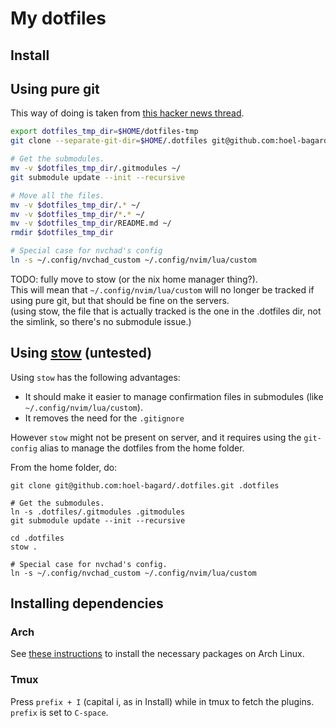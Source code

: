 # My dotfiles

## Install
## Using pure git
This way of doing is taken from [this hacker news thread](https://news.ycombinator.com/item?id=11071754).

```zsh
export dotfiles_tmp_dir=$HOME/dotfiles-tmp
git clone --separate-git-dir=$HOME/.dotfiles git@github.com:hoel-bagard/.dotfiles.git $dotfiles_tmp_dir

# Get the submodules.
mv -v $dotfiles_tmp_dir/.gitmodules ~/
git submodule update --init --recursive

# Move all the files.
mv -v $dotfiles_tmp_dir/.* ~/
mv -v $dotfiles_tmp_dir/*.* ~/
mv -v $dotfiles_tmp_dir/README.md ~/
rmdir $dotfiles_tmp_dir

# Special case for nvchad's config
ln -s ~/.config/nvchad_custom ~/.config/nvim/lua/custom
```

TODO: fully move to stow (or the nix home manager thing?).\
This will mean that `~/.config/nvim/lua/custom` will no longer be tracked if using pure git, but that should be fine on the servers.\
(using stow, the file that is actually tracked is the one in the .dotfiles dir, not the simlink, so there's no submodule issue.)

## Using [stow](https://www.gnu.org/software/stow/)  (untested)
Using `stow` has the following advantages:
- It should make it easier to manage confirmation files in submodules (like `~/.config/nvim/lua/custom`).
- It removes the need for the `.gitignore`

However `stow` might not be present on server, and it requires using the `git-config` alias to manage the dotfiles from the home folder.

From the home folder, do:
```console
git clone git@github.com:hoel-bagard/.dotfiles.git .dotfiles

# Get the submodules.
ln -s .dotfiles/.gitmodules .gitmodules
git submodule update --init --recursive

cd .dotfiles
stow .

# Special case for nvchad's config.
ln -s ~/.config/nvchad_custom ~/.config/nvim/lua/custom
```

## Installing dependencies
### Arch
See [these instructions](https://github.com/hoel-bagard/arch-cheatsheet/blob/master/4-shell.md) to install the necessary packages on Arch Linux.

### Tmux
Press `prefix + I` (capital i, as in Install) while in tmux to fetch the plugins. `prefix` is set to `C-space`.
